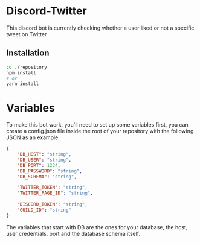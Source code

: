 # Discord-Twitter

This discord bot is currently checking whether a user liked or not a specific tweet on Twitter

## Installation

```bash
cd ./repository
npm install
# or
yarn install
```

# Variables
To make this bot work, you'll need to set up some variables first, you can create a config.json file inside the root of your repository with the following JSON as an example:

```json
{
    "DB_HOST": "string",
    "DB_USER": "string",
    "DB_PORT": 1234,
    "DB_PASSWORD": "string",
    "DB_SCHEMA": "string",

    "TWITTER_TOKEN": "string",
    "TWITTER_PAGE_ID": "string",
    
    "DISCORD_TOKEN": "string",
    "GUILD_ID": "string"
}
```

The variables that start with DB are the ones for your database, the host, user credentials, port and the database schema itself.